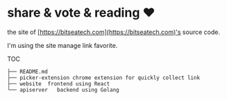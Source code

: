 # share  &  vote  &  reading ♥️

the site of [https://bitseatech.com](https://bitseatech.com)'s  source code.

I'm using the site manage link favorite.
 
TOC 
```text
├── README.md
├── picker-extension chrome extension for quickly collect link
├── website  frontend using React
└── apiserver   backend using Golang
```
